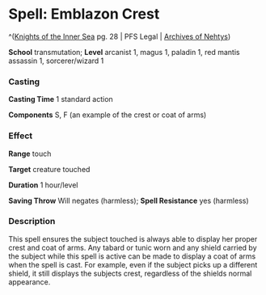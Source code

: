 # Spell: Emblazon Crest

^([Knights of the Inner Sea][ss-emblazon-crest] pg. 28 | PFS Legal | [Archives of Nehtys][sn-emblazon-crest])

**School** transmutation; **Level** arcanist 1, magus 1, paladin 1, red mantis assassin 1, sorcerer/wizard 1

### Casting

**Casting Time** 1 standard action  

**Components** S, F (an example of the crest or coat of arms)

### Effect

**Range** touch  

**Target** creature touched  

**Duration** 1 hour/level  

**Saving Throw** Will negates (harmless); **Spell Resistance** yes (harmless)

### Description

This spell ensures the subject touched is always able to display her proper crest and coat of arms. Any tabard or tunic worn and any shield carried by the subject while this spell is active can be made to display a coat of arms when the spell is cast. For example, even if the subject picks up a different shield, it still displays the subjects crest, regardless of the shields normal appearance.

[ss-emblazon-crest]: http://paizo.com/products/btpy8ufc
[sn-emblazon-crest]: http://www.archivesofnethys.com/SpellDisplay.aspx?ItemName=Emblazon%20Crest
